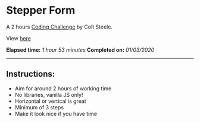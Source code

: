 # Stepper Form

A 2 hours [Coding Challenge](https://www.youtube.com/watch?v=qGwR_DSSnuQ) by Colt Steele.

View [here](https://denzeltl.github.io/stepper-form/)

**Elapsed time:** _1 hour 53 minutes_
**Completed on:** _01/03/2020_

---

## Instructions:

-   Aim for around 2 hours of working time
-   No libraries, vanilla JS only!
-   Horizontal or vertical is great
-   Minimum of 3 steps
-   Make it look nice if you have time
